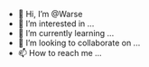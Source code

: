 - 👋 Hi, I’m @Warse
- 👀 I’m interested in ...
- 🌱 I’m currently learning ...
- 💞️ I’m looking to collaborate on ...
- 📫 How to reach me ...

<!---
Warse/Warse is a ✨ special ✨ repository because its `README.md` (this file) appears on your GitHub profile.
You can click the Preview link to take a look at your changes.
--->

